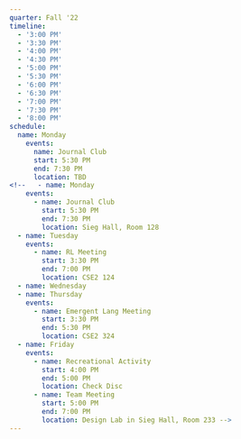 ```yaml
---
quarter: Fall '22
timeline:
  - '3:00 PM'
  - '3:30 PM'
  - '4:00 PM'
  - '4:30 PM'
  - '5:00 PM'
  - '5:30 PM'
  - '6:00 PM'
  - '6:30 PM'
  - '7:00 PM'
  - '7:30 PM'
  - '8:00 PM'
schedule:
  name: Monday
    events:
      name: Journal Club
      start: 5:30 PM
      end: 7:30 PM
      location: TBD
<!--   - name: Monday
    events:
      - name: Journal Club
        start: 5:30 PM
        end: 7:30 PM
        location: Sieg Hall, Room 128
  - name: Tuesday
    events:
      - name: RL Meeting
        start: 3:30 PM
        end: 7:00 PM
        location: CSE2 124
  - name: Wednesday
  - name: Thursday
    events:
      - name: Emergent Lang Meeting
        start: 3:30 PM
        end: 5:30 PM
        location: CSE2 324
  - name: Friday
    events:
      - name: Recreational Activity
        start: 4:00 PM
        end: 5:00 PM
        location: Check Disc
      - name: Team Meeting
        start: 5:00 PM
        end: 7:00 PM
        location: Design Lab in Sieg Hall, Room 233 -->
---
```

